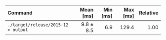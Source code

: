 | Command | Mean [ms] | Min [ms] | Max [ms] | Relative |
|:---|---:|---:|---:|---:|
| `./target/release/2015-12 > output` | 9.8 ± 8.5 | 6.9 | 129.4 | 1.00 |
